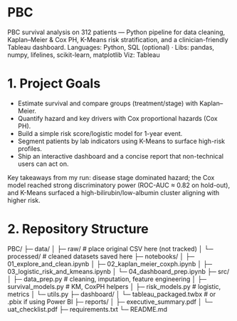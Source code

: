 # PBC
PBC survival analysis on 312 patients — Python pipeline for data cleaning, Kaplan–Meier &amp; Cox PH, K-Means risk stratification, and a clinician-friendly Tableau dashboard.
Languages: Python, SQL (optional) · Libs: pandas, numpy, lifelines, scikit-learn, matplotlib
Viz: Tableau
# 1. Project Goals
- Estimate survival and compare groups (treatment/stage) with Kaplan–Meier.
- Quantify hazard and key drivers with Cox proportional hazards (Cox PH).
- Build a simple risk score/logistic model for 1-year event.
- Segment patients by lab indicators using K-Means to surface high-risk profiles.
- Ship an interactive dashboard and a concise report that non-technical users can act on.

Key takeaways from my run: disease stage dominated hazard; the Cox model reached strong discriminatory power (ROC-AUC ≈ 0.82 on hold-out), and K-Means surfaced a high-bilirubin/low-albumin cluster aligning with higher risk.

# 2. Repository Structure
PBC/
├─ data/
│  ├─ raw/           # place original CSV here (not tracked)
│  └─ processed/     # cleaned datasets saved here
├─ notebooks/
│  ├─ 01_explore_and_clean.ipynb
│  ├─ 02_kaplan_meier_coxph.ipynb
│  ├─ 03_logistic_risk_and_kmeans.ipynb
│  └─ 04_dashboard_prep.ipynb
├─ src/
│  ├─ data_prep.py        # cleaning, imputation, feature engineering
│  ├─ survival_models.py  # KM, CoxPH helpers
│  ├─ risk_models.py      # logistic, metrics
│  └─ utils.py
├─ dashboard/
│  └─ tableau_packaged.twbx  # or .pbix if using Power BI
├─ reports/
│  ├─ executive_summary.pdf
│  └─ uat_checklist.pdf
├─ requirements.txt
└─ README.md

